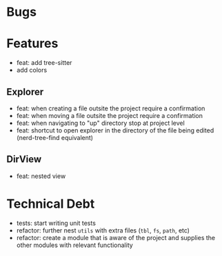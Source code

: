 # Bugs

# Features

- feat: add tree-sitter
- add colors

## Explorer

- feat: when creating a file outsite the project require a confirmation
- feat: when moving a file outsite the project require a confirmation
- feat: when navigating to "up" directory stop at project level
- feat: shortcut to open explorer in the directory of the file being edited (nerd-tree-find equivalent)

## DirView

- feat: nested view

# Technical Debt

- tests: start writing unit tests
- refactor: further nest `utils` with extra files (`tbl`, `fs`, `path`, etc)
- refactor: create a module that is aware of the project and supplies the other modules with relevant functionality
